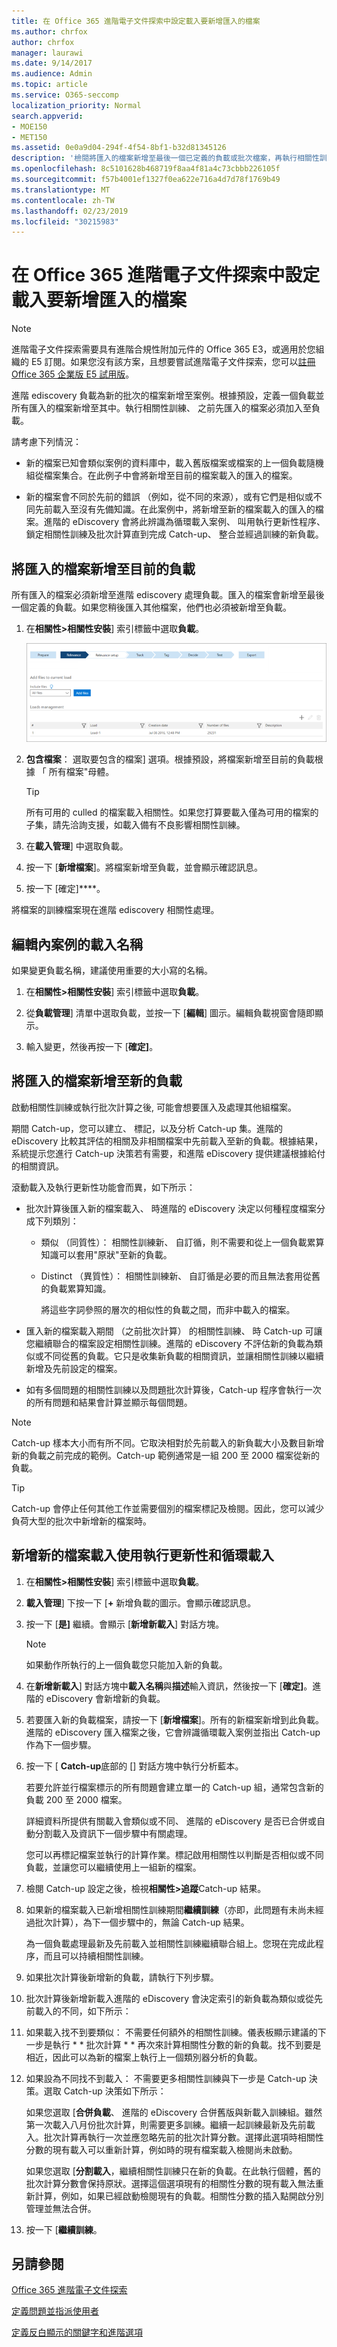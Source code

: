 ```yaml
---
title: 在 Office 365 進階電子文件探索中設定載入要新增匯入的檔案
ms.author: chrfox
author: chrfox
manager: laurawi
ms.date: 9/14/2017
ms.audience: Admin
ms.topic: article
ms.service: O365-seccomp
localization_priority: Normal
search.appverid:
- MOE150
- MET150
ms.assetid: 0e0a9d04-294f-4f54-8bf1-b32d81345126
description: '檢閱將匯入的檔案新增至最後一個已定義的負載或批次檔案，再執行相關性訓練 Office 365 進階 ediscovery 的步驟。  '
ms.openlocfilehash: 8c5101628b468719f8aa4f81a4c73cbbb226105f
ms.sourcegitcommit: f57b4001ef1327f0ea622e716a4d7d78f1769b49
ms.translationtype: MT
ms.contentlocale: zh-TW
ms.lasthandoff: 02/23/2019
ms.locfileid: "30215983"
---
```

# <a name="set-up-loads-to-add-imported-files-in-office-365-advanced-ediscovery"></a>在 Office 365 進階電子文件探索中設定載入要新增匯入的檔案

> [!NOTE]
> 進階電子文件探索需要具有進階合規性附加元件的 Office 365 E3，或適用於您組織的 E5 訂閱。如果您沒有該方案，且想要嘗試進階電子文件探索，您可以[註冊 Office 365 企業版 E5 試用版](https://go.microsoft.com/fwlink/p/?LinkID=698279)。 
  
進階 ediscovery 負載為新的批次的檔案新增至案例。根據預設，定義一個負載並所有匯入的檔案新增至其中。執行相關性訓練、 之前先匯入的檔案必須加入至負載。 
  
請考慮下列情況：
  
- 新的檔案已知會類似案例的資料庫中，載入舊版檔案或檔案的上一個負載隨機組從檔案集合。在此例子中會將新增至目前的檔案載入的匯入的檔案。
    
- 新的檔案會不同於先前的錯誤 （例如，從不同的來源），或有它們是相似或不同先前載入至沒有先備知識。在此案例中，將新增至新的檔案載入的匯入的檔案。進階的 eDiscovery 會將此辨識為循環載入案例、 叫用執行更新性程序、 鎖定相關性訓練及批次計算直到完成 Catch-up、 整合並經過訓練的新負載。 
    
## <a name="adding-imported-files-to-the-current-load"></a>將匯入的檔案新增至目前的負載

所有匯入的檔案必須新增至進階 ediscovery 處理負載。匯入的檔案會新增至最後一個定義的負載。如果您稍後匯入其他檔案，他們也必須被新增至負載。
  
1. 在**相關性\>相關性安裝**] 索引標籤中選取**負載**。
    
    ![相關性設定負載索引標籤](media/278aac7f-655f-462f-852a-6baa5d818768.png)
  
2. **包含檔案**： 選取要包含的檔案] 選項。根據預設，將檔案新增至目前的負載根據 「 所有檔案"母體。
    
    > [!TIP]
    > 所有可用的 culled 的檔案載入相關性。如果您打算要載入僅為可用的檔案的子集，請先洽詢支援，如載入備有不良影響相關性訓練。 
  
3. 在**載入管理**] 中選取負載。
    
4. 按一下 [**新增檔案**]。將檔案新增至負載，並會顯示確認訊息。 
    
5. 按一下 [確定]****。
    
將檔案的訓練檔案現在進階 ediscovery 相關性處理。
  
## <a name="editing-a-load-name-within-a-case"></a>編輯內案例的載入名稱

如果變更負載名稱，建議使用重要的大小寫的名稱。
  
1. 在**相關性\>相關性安裝**] 索引標籤中選取**負載**。
    
2. 從**負載管理**] 清單中選取負載，並按一下 [**編輯**] 圖示。編輯負載視窗會隨即顯示。 
    
3. 輸入變更，然後再按一下 [**確定]**。
    
## <a name="adding-imported-files-to-a-new-load"></a>將匯入的檔案新增至新的負載

啟動相關性訓練或執行批次計算之後, 可能會想要匯入及處理其他組檔案。 
  
期間 Catch-up，您可以建立、 標記，以及分析 Catch-up 集。進階的 eDiscovery 比較其評估的相關及非相關檔案中先前載入至新的負載。根據結果，系統提示您進行 Catch-up 決策若有需要，和進階 eDiscovery 提供建議根據給付的相關資訊。 
  
滾動載入及執行更新性功能會而異，如下所示： 
  
- 批次計算後匯入新的檔案載入、 時進階的 eDiscovery 決定以何種程度檔案分成下列類別：
    
  - 類似 （同質性）： 相關性訓練新、 自訂循，則不需要和從上一個負載累算知識可以套用"原狀"至新的負載。 
    
  - Distinct （異質性）： 相關性訓練新、 自訂循是必要的而且無法套用從舊的負載累算知識。 
    
    將這些字詞參照的層次的相似性的負載之間，而非中載入的檔案。 
    
- 匯入新的檔案載入期間 （之前批次計算） 的相關性訓練、 時 Catch-up 可讓您繼續聯合的檔案設定相關性訓練。進階的 eDiscovery 不評估新的負載為類似或不同從舊的負載。它只是收集新負載的相關資訊，並讓相關性訓練以繼續新增及先前設定的檔案。 
    
- 如有多個問題的相關性訓練以及問題批次計算後，Catch-up 程序會執行一次的所有問題和結果會計算並顯示每個問題。
    
> [!NOTE]
> Catch-up 樣本大小而有所不同。它取決相對於先前載入的新負載大小及數目新增新的負載之前完成的範例。Catch-up 範例通常是一組 200 至 2000 檔案從新的負載。 
  
> [!TIP]
> Catch-up 會停止任何其他工作並需要個別的檔案標記及檢閱。因此，您可以減少負荷大型的批次中新增新的檔案時。 
  
## <a name="adding-a-new-file-load-using-catch-up-and-rolling-loads"></a>新增新的檔案載入使用執行更新性和循環載入

1. 在**相關性\>相關性安裝**] 索引標籤中選取**負載**。
    
2. **載入管理**] 下按一下 [**+** 新增負載的圖示。會顯示確認訊息。 
    
3. 按一下 [**是]** 繼續。會顯示 [**新增新載入**] 對話方塊。 
    
    > [!NOTE]
    > 如果動作所執行的上一個負載您只能加入新的負載。 
  
4. 在**新增新載入**] 對話方塊中**載入名稱**與**描述**輸入資訊，然後按一下 [**確定]**。進階的 eDiscovery 會新增新的負載。
    
5. 若要匯入新的負載檔案，請按一下 [**新增檔案**]。所有的新檔案新增到此負載。進階的 eDiscovery 匯入檔案之後，它會辨識循環載入案例並指出 Catch-up 作為下一個步驟。
    
6. 按一下 [ **Catch-up**底部的 [] 對話方塊中執行分析藍本。 
    
    若要允許並行檔案標示的所有問題會建立單一的 Catch-up 組，通常包含新的負載 200 至 2000 檔案。
    
    詳細資料所提供有關載入會類似或不同、 進階的 eDiscovery 是否已合併或自動分割載入及資訊下一個步驟中有關處理。
    
    您可以再標記檔案並執行的計算作業。標記啟用相關性以判斷是否相似或不同負載，並讓您可以繼續使用上一組新的檔案。
    
7. 檢閱 Catch-up 設定之後，檢視**相關性\>追蹤**Catch-up 結果。 
    
1. 如果新的檔案載入已新增相關性訓練期間**繼續訓練**（亦即，此問題有未尚未經過批次計算），為下一個步驟中的，無論 Catch-up 結果。 
    
    為一個負載處理最新及先前載入並相關性訓練繼續聯合組上。您現在完成此程序，而且可以持續相關性訓練。 
    
2. 如果批次計算後新增新的負載，請執行下列步驟。
    
8. 批次計算後新增新載入進階的 eDiscovery 會決定索引的新負載為類似或從先前載入的不同，如下所示：
    
1. 如果載入找不到要類似： 不需要任何額外的相關性訓練。儀表板顯示建議的下一步是執行 * * 批次計算 * * 再次來計算相關性分數的新的負載。找不到要是相近，因此可以為新的檔案上執行上一個類別器分析的負載。 
    
2. 如果設為不同找不到載入： 不需要更多相關性訓練與下一步是 Catch-up 決策。選取 Catch-up 決策如下所示：
    
    如果您選取 [**合併負載**、 進階的 eDiscovery 合併舊版與新載入訓練組。雖然第一次載入八月份批次計算，則需要更多訓練。繼續一起訓練最新及先前載入。批次計算再執行一次並應忽略先前的批次計算分數。選擇此選項時相關性分數的現有載入可以重新計算，例如時的現有檔案載入檢閱尚未啟動。
    
    如果您選取 [**分割載入**，繼續相關性訓練只在新的負載。在此執行個體，舊的批次計算分數會保持原狀。選擇這個選項現有的相關性分數的現有載入無法重新計算，例如，如果已經啟動檢閱現有的負載。相關性分數的插入點開啟分別管理並無法合併。
    
3. 按一下 [**繼續訓練**。
    
## <a name="see-also"></a>另請參閱

[Office 365 進階電子文件探索](office-365-advanced-ediscovery.md)
  
[定義問題並指派使用者](define-issues-and-assign-users.md)
  
[定義反白顯示的關鍵字和進階選項](define-highlighted-keywords-and-advanced-options.md)

